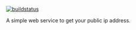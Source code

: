 [![buildstatus](http://gitlab-ci.carlosalves.info/projects/3/status.png?ref=master)](http://gitlab-ci.carlosalves.info/projects/3?ref=master)

A simple web service to get your public ip address.
